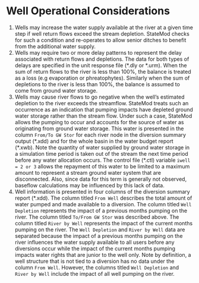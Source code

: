 # Well Operational Considerations #

1. Wells may increase the water supply available at the river at a 
given time step if well return flows exceed the stream depletion. 
StateMod checks for such a condition and re-operates to allow senior 
ditches to benefit from the additional water supply. 
2. Wells may require two or more delay patterns to represent the delay 
associated with return flows and depletions. The data for both types of 
delays are specified in the unit response file (\*.dly or \*.urm). When 
the sum of return flows to the river is less than 100%, the balance is 
treated as a loss (e.g evaporation or phreatophytes). Similarly when the 
sum of depletions to the river is less than 100%, the balance is assumed 
to come from ground water storage.
3. Wells may cause river flows to go negative when the well’s estimated 
depletion to the river exceeds the streamflow. StateMod treats such an 
occurrence as an indication that pumping impacts have depleted ground 
water storage rather than the stream flow. Under such a case, StateMod 
allows the pumping to occur and accounts for the source of water as originating 
from ground water storage. This water is presented in the column `From/To GW Stor` 
for each river node in the diversion summary output (\*.xdd) and for the 
whole basin in the water budget report (\*.xwb). Note the quantity of water 
supplied by ground water storage in a simulation time period is taken out of 
the stream the next time period before any water allocation occurs. The control 
file (\*.ctl) variable `iwell = 2 or 3` allows the repayment of this water to be 
limited to a maximum amount to represent a stream ground water system that are 
disconnected. Also, since data for this term is generally not observed, baseflow 
calculations may be influenced by this lack of data. 
4. Well information is presented in four columns of the diversion summary 
report (\*.xdd). The column titled `From Well` describes the total amount of 
water pumped and made available to a diversion. The column titled `Well Depletion` 
represents the impact of a previous months pumping on the river. The column titled 
`To/From GW Stor` was described above. The column titled `River by Well` represents 
the impact of the current months pumping on the river. The `Well Depletion` and 
`River by Well` data are separated because the impact of a previous months pumping 
on the river influences the water supply available to all users before any 
diversions occur while the impact of the current months pumping impacts water 
rights that are junior to the well only. Note by definition, a well structure 
that is not tied to a diversion has no data under the column `From Well`. However, 
the columns titled `Well Depletion` and `River by Well` include the impact of all 
well pumping on the river. 

